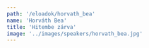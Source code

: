 ```yaml
---
path: '/eloadok/horvath_bea'
name: 'Horváth Bea'
title: 'Hitembe zárva'
image: '../images/speakers/horvath_bea.jpg'
---
```

